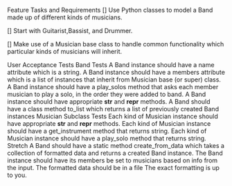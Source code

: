 Feature Tasks and Requirements
[] Use Python classes to model a Band made up of different kinds of musicians.

[] Start with Guitarist,Bassist, and Drummer.

[] Make use of a Musician base class to handle common functionality which particular kinds of musicians will inherit.

User Acceptance Tests
Band Tests
A Band instance should have a name attribute which is a string.
A Band instance should have a members attribute which is a list of instances that inherit from Musician base (or super) class.
A Band instance should have a play_solos method that asks each member musician to play a solo, in the order they were added to band.
A Band instance should have appropriate __str__ and __repr__ methods.
A Band should have a class method to_list which returns a list of previously created Band instances
Musician Subclass Tests
Each kind of Musician instance should have appropriate __str__ and __repr__ methods.
Each kind of Musician instance should have a get_instrument method that returns string.
Each kind of Musician instance should have a play_solo method that returns string.
Stretch
A Band should have a static method create_from_data which takes a collection of formatted data and returns a created Band instance.
The Band instance should have its members be set to musicians based on info from the input.
The formatted data should be in a file
The exact formatting is up to you.